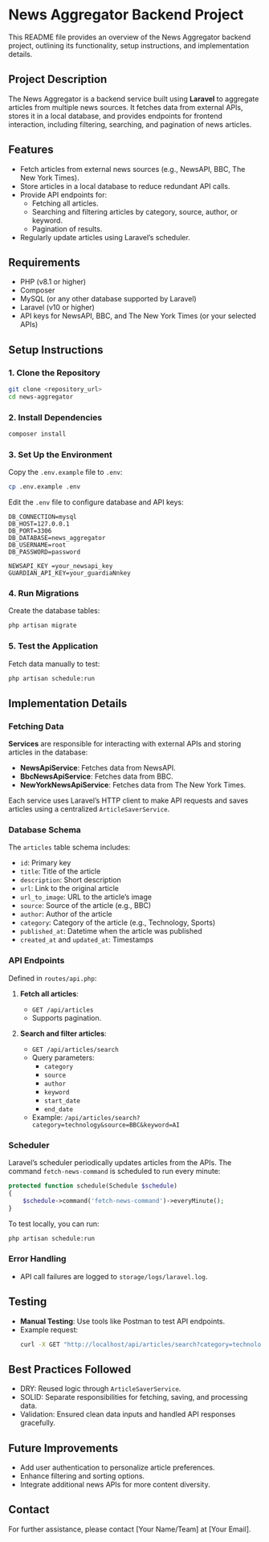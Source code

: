 # News Aggregator Backend Project

This README file provides an overview of the News Aggregator backend project, outlining its functionality, setup instructions, and implementation details.

## **Project Description**

The News Aggregator is a backend service built using **Laravel** to aggregate articles from multiple news sources. It fetches data from external APIs, stores it in a local database, and provides endpoints for frontend interaction, including filtering, searching, and pagination of news articles.

## **Features**
- Fetch articles from external news sources (e.g., NewsAPI, BBC, The New York Times).
- Store articles in a local database to reduce redundant API calls.
- Provide API endpoints for:
  - Fetching all articles.
  - Searching and filtering articles by category, source, author, or keyword.
  - Pagination of results.
- Regularly update articles using Laravel’s scheduler.

## **Requirements**

- PHP (v8.1 or higher)
- Composer
- MySQL (or any other database supported by Laravel)
- Laravel (v10 or higher)
- API keys for NewsAPI, BBC, and The New York Times (or your selected APIs)

## **Setup Instructions**

### 1. Clone the Repository
```bash
git clone <repository_url>
cd news-aggregator
```

### 2. Install Dependencies
```bash
composer install
```

### 3. Set Up the Environment
Copy the `.env.example` file to `.env`:
```bash
cp .env.example .env
```
Edit the `.env` file to configure database and API keys:
```env
DB_CONNECTION=mysql
DB_HOST=127.0.0.1
DB_PORT=3306
DB_DATABASE=news_aggregator
DB_USERNAME=root
DB_PASSWORD=password

NEWSAPI_KEY =your_newsapi_key
GUARDIAN_API_KEY=your_guardiaNnkey
```

### 4. Run Migrations
Create the database tables:
```bash
php artisan migrate
```

### 5. Test the Application
Fetch data manually to test:
```bash
php artisan schedule:run
```

## **Implementation Details**

### **Fetching Data**

**Services** are responsible for interacting with external APIs and storing articles in the database:
- **NewsApiService**: Fetches data from NewsAPI.
- **BbcNewsApiService**: Fetches data from BBC.
- **NewYorkNewsApiService**: Fetches data from The New York Times.

Each service uses Laravel’s HTTP client to make API requests and saves articles using a centralized `ArticleSaverService`.

### **Database Schema**
The `articles` table schema includes:
- `id`: Primary key
- `title`: Title of the article
- `description`: Short description
- `url`: Link to the original article
- `url_to_image`: URL to the article’s image
- `source`: Source of the article (e.g., BBC)
- `author`: Author of the article
- `category`: Category of the article (e.g., Technology, Sports)
- `published_at`: Datetime when the article was published
- `created_at` and `updated_at`: Timestamps

### **API Endpoints**
Defined in `routes/api.php`:

1. **Fetch all articles**:
   - `GET /api/articles`
   - Supports pagination.

2. **Search and filter articles**:
   - `GET /api/articles/search`
   - Query parameters:
     - `category`
     - `source`
     - `author`
     - `keyword`
     - `start_date`
     - `end_date`
   - Example: `/api/articles/search?category=technology&source=BBC&keyword=AI`

### **Scheduler**
Laravel’s scheduler periodically updates articles from the APIs. The command `fetch-news-command` is scheduled to run every minute:
```php
protected function schedule(Schedule $schedule)
{
    $schedule->command('fetch-news-command')->everyMinute();
}
```

To test locally, you can run:
```bash
php artisan schedule:run
```

### **Error Handling**
- API call failures are logged to `storage/logs/laravel.log`.

## **Testing**

- **Manual Testing**: Use tools like Postman to test API endpoints.
- Example request:
  ```bash
  curl -X GET "http://localhost/api/articles/search?category=technology" -H "Accept: application/json"
  ```

## **Best Practices Followed**
- DRY: Reused logic through `ArticleSaverService`.
- SOLID: Separate responsibilities for fetching, saving, and processing data.
- Validation: Ensured clean data inputs and handled API responses gracefully.

## **Future Improvements**
- Add user authentication to personalize article preferences.
- Enhance filtering and sorting options.
- Integrate additional news APIs for more content diversity.

## **Contact**
For further assistance, please contact [Your Name/Team] at [Your Email].

